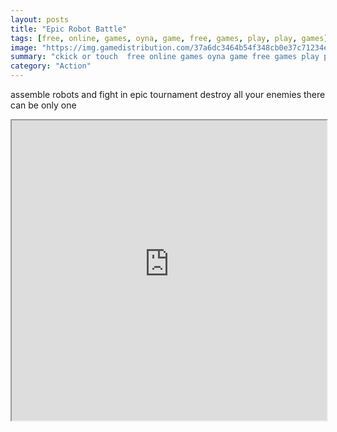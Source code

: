 ```yaml
---
layout: posts
title: "Epic Robot Battle"
tags: [free, online, games, oyna, game, free, games, play, play, games]
image: "https://img.gamedistribution.com/37a6dc3464b54f348cb0e37c71234e2a.jpg"
summary: "ckick or touch  free online games oyna game free games play play games"
category: "Action"
---
```


assemble robots and fight in epic tournament destroy all your enemies there can be only one

<iframe width="100%" height="480px;" src="https://html5.gamedistribution.com/37a6dc3464b54f348cb0e37c71234e2a/"></iframe>